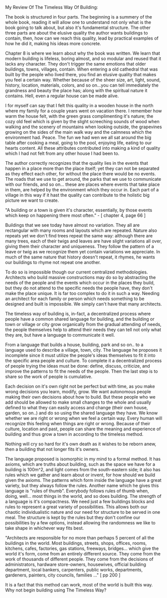 
My Review Of The Timeless Way Of Building: 

The book is structured in four parts. The beginning is a summery of the whole book, reading it will allow one to understand not only what is the book going to talk about, but also it's fundamental structure. The other three parts are about the elusive quality the author wants buildings to contain, then, how can we reach this quality, lead by practical examples of how he did it, making his ideas more concrete.

Chapter 8 is where we learn about why the book was written. We learn that modern building is lifeless, boring almost, and so modular and reused that it lacks any character. They don't trigger the same emotions that older buildings, towns, villages, contain. When entering a old cathedral that was built by the people who lived there, you find an elusive quality that makes you feel a certain way. Whether because of the sheer size, art, light, sound, history, location, materials, colors, and so on...you can tell immediately the grandness and beauty the place has; along with the spiritual nature it contains. Hell, even a regular house can be made alive. 

I for myself can say that I felt this quality in a wooden house in the north where my family for a couple years went on vacation there. I remember how warm the house felt, with the green grass complimenting it's nature; the cozy old feel which is given by the slight screeching sounds of wood when walking and the scenery of mountains when looking outside, the grapevines growing on the sides of the main walk way and the calmness which the environment had. Peace. The fun we had wen we all sat around the big table after cooking a meal, going to the pool, enjoying life, eating to our hearts content. All these attributes contributed into making a kind of quality which I had not felt from any other house I had been to. 

The author correctly recognizes that the quality lies in the events that happen in a place more than the place itself; yet they can not be separated as they effect each other, for without the place there would be no events. The roads that we use to get around, the parks that we use to communicate with our friends, and so on... these are places where events that take place in them, are helped by the environment which they occur in. Each part of a village in this way if it hast the quality can contribute to the holistic big picture we want to create. 

"A building or a town is given it's character, essentially, by those events which keep on happening there most often." - [ chapter 4, page 66 ]

Buildings that we see today have almost no variation. They all are rectangular with many rooms and layouts which are repeated. Nature also repeats yet we don't find trees repeat the same way: although there are many trees, each of their twigs and leaves are have slight variations all over, giving them their character and uniqueness. They follow the pattern of a leave or twig as we recognize them yet contain variations we appreciate. In much of the same nature that history doesn't repeat, it rhymes, he wants our buildings to rhyme not repeat one another. 

To do so is impossible though our current centralized methodologies. Architects who build massive constructions may do so by abstracting the needs of the people and the events which occur in the places they build, but they do not attend to the specific needs the people have, they don't make the place unique. It is far too complex to do it in such a way. Needing an architect for each family or person which needs something to be designed and built is impossible. We simply can't have that many architects.

The timeless way of building is, in-fact, a decentralized process where people have a common shared language for building, and the building or town or village or city grow organically from the gradual attending of needs, the people themselves help to attend their needs they can tell not only what they are, but have a language to communicate it well. 

From a language that builds a house, building, park and so on.. to a language used to describe a village, town, city. The language he proposes it incomplete since it must utilize the people's ideas themselves to fit it into the specific area people and culture. To complete it a decentralized process of people trying the ideas must be done: define, discuss, criticize, and improve the patterns to fit the needs of the people. Then the last step is to share so the work of people is cumulative.

Each decision on it's own right not be perfect but with time, as you make wrong decisions you learn, modify, grow. We want autonomous people making their own decisions about how to build. But these people who we add should be allowed to make small changes to the whole and usually defined to what they can easily access and change (their own house, garden, so on..) and do so using the shared language they have. We know whether we are right or wrong when we feel a certain way. Every human will recognize this feeling when things are right or wrong. Because of their culture, location and past, people can share the meaning and experience of building and thus grow a town in according to the timeless method.

Nothing will cry so hard for it's own death as it wishes to be reborn anew, then a building that not longer fits it's owners.

The language proposed is isomorphic in my mind to a formal method. It has axioms, which are truths about building, such as the space we have for a building is 100m^2, and light comes from the south-eastern side; it also has rules which we gather and learn about or invent, for how should we build given the axioms. The patterns which form inside the language have a great variety, but they always follow the rules. Another name which he gives this language is "rules of thumb". Everybody follows rules of thumb when, doing, well... most things in the world, and so does building. The strength of a language is it's compactness. We need just a few buildings blocks and rules to represent a great variety of possibilities. This allows both our chaotic individualistic nature and our need for structure to be served in one meal. The structure is kept by the rules but they don't confine our possibilities by a few options, instead allowing the randomness we like to take shape in whichever way fits best.

"Architects are responsible for no more than perhaps 5 percent of all the buildings in the world. 
Most buildings, streets, shops, offices, rooms, kitchens, cafes, factories, gas stations, freeways, bridges... which give the world it's form, come from an entirely different source. 
They come from the work of thousands of different people.
They come from the decisions of administrators, hardware store-owners, housewives, official building department, local bankers, carpenters, public works, departments, gardeners, painters, city councils, families ..."  [ pp 200 ]

It is a fact that this method can work, most of the world is built this way. Why not begin building using The Timeless Way?



